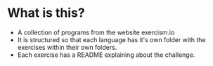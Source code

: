 # What is this?
- A collection of programs from the website exercism.io
- It is structured so that each language has it's own folder with the exercises within their own folders.
- Each exercise has a README explaining about the challenge.

